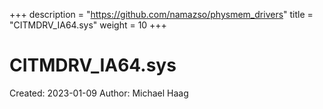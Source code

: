 +++
description = "https://github.com/namazso/physmem_drivers"
title = "CITMDRV_IA64.sys"
weight = 10
+++

# CITMDRV_IA64.sys

Created: 2023-01-09
Author: Michael Haag


